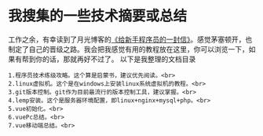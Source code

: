 # 我搜集的一些技术摘要或总结
工作之余，有幸读到了月光博客的<a href="http://www.williamlong.info/archives/2700.html">《给新手程序员的一封信》</a>。感觉茅塞顿开，也制定了自己的晋级之路。我会把我感觉有用的教程放在这里，你可以浏览一下，如果有帮到你的话，那就再好不过了。
以下是我整理的文档目录<br>
```
1.程序员技术练级攻略。这个算是启蒙书，建议优先阅读。<br>
2.linux虚拟机。这个是在windows上安装linux系统虚拟机的教程。<br>
3.git版本控制。git作为目前最流行的版本控制工具，建议掌握。<br>
4.lemp安装。这个是服务器环境配置，即linux+nginx+mysql+php。<br>
5.vue初始化。<br>
6.vuePc总结。<br>
7.vue移动端总结。<br>
```
